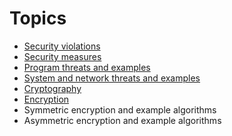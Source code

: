 # Topics

- [Security violations](security%20violations.md)
- [Security measures](security%20measures.md)
- [Program threats and examples](Program%20threats%20and%20examples.md)
- [System and network threats and examples](System%20and%20network%20threats%20and%20examples.md)
- [Cryptography](cryptography.md)
- [Encryption](encryption.md)
- Symmetric encryption and example algorithms
- Asymmetric encryption and example algorithms